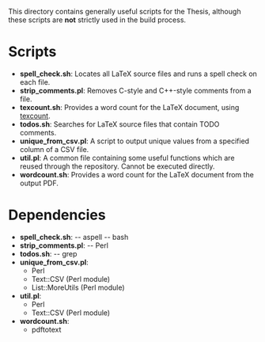 This directory contains generally useful scripts for the Thesis, although these
scripts are **not** strictly used in the build process.

# Scripts
- **spell_check.sh**: Locates all LaTeX source files and runs a spell check on
    each file.
- **strip_comments.pl**: Removes C-style and C++-style comments from a file.
- **texcount.sh**: Provides a word count for the LaTeX document, using
    [texcount](https://github.com/joshuaspence/Thesis/tree/master/lib/texcount).
- **todos.sh**: Searches for LaTeX source files that contain TODO comments.
- **unique_from_csv.pl**: A script to output unique values from a specified
    column of a CSV file.
- **util.pl**: A common file containing some useful functions which are reused
    through the repository. Cannot be executed directly.
- **wordcount.sh**: Provides a word count for the LaTeX document from the output
    PDF.

# Dependencies
- **spell_check.sh**:
    -- aspell
    -- bash
- **strip_comments.pl**:
    -- Perl
- **todos.sh**:
    -- grep
- **unique_from_csv.pl**:
    - Perl
    - Text::CSV (Perl module)
    - List::MoreUtils (Perl module)
- **util.pl**:
    - Perl
    - Text::CSV (Perl module)
- **wordcount.sh**:
    - pdftotext